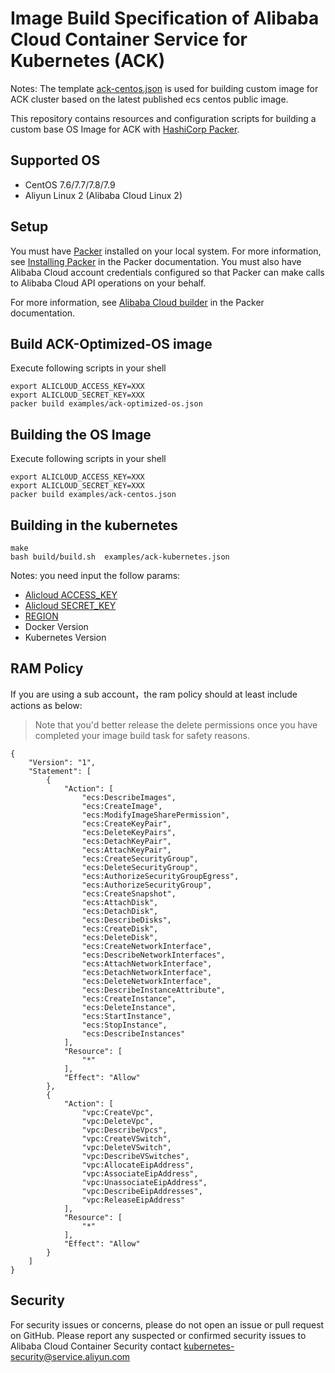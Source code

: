 # Image Build Specification of Alibaba Cloud Container Service for Kubernetes (ACK) 

Notes: The template [ack-centos.json](https://github.com/AliyunContainerService/ack-image-builder/blob/master/ack-centos.json) is used for building custom image for ACK cluster based on the latest published ecs centos public image.

This repository contains resources and configuration scripts for building a custom base OS Image for ACK with [HashiCorp Packer](https://www.packer.io/).

## Supported OS

* CentOS 7.6/7.7/7.8/7.9
* Aliyun Linux 2 (Alibaba Cloud Linux 2)

## Setup

You must have [Packer](https://www.packer.io/) installed on your local system. For more information, see [Installing Packer](https://www.packer.io/docs/install/index.html) in the Packer documentation. You must also have Alibaba Cloud account credentials configured so that Packer can make calls to Alibaba Cloud API operations on your behalf.

For more information, see [Alibaba Cloud builder](https://www.packer.io/docs/builders/alicloud-ecs.html) in the Packer documentation.

## Build ACK-Optimized-OS image

Execute following scripts in your shell

```
export ALICLOUD_ACCESS_KEY=XXX
export ALICLOUD_SECRET_KEY=XXX
packer build examples/ack-optimized-os.json
```

## Building the OS Image

Execute following scripts in your shell

```
export ALICLOUD_ACCESS_KEY=XXX
export ALICLOUD_SECRET_KEY=XXX
packer build examples/ack-centos.json
```

## Building in the kubernetes

```shell script
make
bash build/build.sh  examples/ack-kubernetes.json
```
Notes: you need input the follow params:
- [Alicloud ACCESS_KEY](https://help.aliyun.com/document_detail/53045.html?spm=a2c4g.11186623.2.18.60be682bppY9d0#concept-53045-zh)
- [Alicloud SECRET_KEY](https://help.aliyun.com/document_detail/53045.html?spm=a2c4g.11186623.2.18.60be682blplKSc#concept-53045-zh)
- [REGION](https://help.aliyun.com/document_detail/140601.html?spm=a2c4g.11186623.4.3.41b74c07HvI7Kj)
- Docker Version
- Kubernetes Version
## RAM Policy

If you are using a sub account，the ram policy should at least include actions as below:

> Note that you'd better release the delete permissions once you have completed your image build task for safety reasons.

```
{
    "Version": "1",
    "Statement": [
        {
            "Action": [
                "ecs:DescribeImages",
                "ecs:CreateImage",
                "ecs:ModifyImageSharePermission",
                "ecs:CreateKeyPair",
                "ecs:DeleteKeyPairs",
                "ecs:DetachKeyPair",
                "ecs:AttachKeyPair",
                "ecs:CreateSecurityGroup",
                "ecs:DeleteSecurityGroup",
                "ecs:AuthorizeSecurityGroupEgress",
                "ecs:AuthorizeSecurityGroup",
                "ecs:CreateSnapshot",
                "ecs:AttachDisk",
                "ecs:DetachDisk",
                "ecs:DescribeDisks",
                "ecs:CreateDisk",
                "ecs:DeleteDisk",
                "ecs:CreateNetworkInterface",
                "ecs:DescribeNetworkInterfaces",
                "ecs:AttachNetworkInterface",
                "ecs:DetachNetworkInterface",
                "ecs:DeleteNetworkInterface",
                "ecs:DescribeInstanceAttribute",
                "ecs:CreateInstance",
                "ecs:DeleteInstance",
                "ecs:StartInstance",
                "ecs:StopInstance",
                "ecs:DescribeInstances"
            ],
            "Resource": [
                "*"
            ],
            "Effect": "Allow"
        },
        {
            "Action": [
                "vpc:CreateVpc",
                "vpc:DeleteVpc",
                "vpc:DescribeVpcs",
                "vpc:CreateVSwitch",
                "vpc:DeleteVSwitch",
                "vpc:DescribeVSwitches",
                "vpc:AllocateEipAddress",
                "vpc:AssociateEipAddress",
                "vpc:UnassociateEipAddress",
                "vpc:DescribeEipAddresses",
                "vpc:ReleaseEipAddress"
            ],
            "Resource": [
                "*"
            ],
            "Effect": "Allow"
        }
    ]
}
```

## Security

For security issues or concerns, please do not open an issue or pull request on GitHub. Please report any suspected or confirmed security issues to Alibaba Cloud Container Security contact <kubernetes-security@service.aliyun.com>

